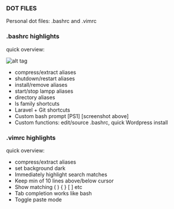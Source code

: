 ### DOT FILES

Personal dot files:  .bashrc and .vimrc
### .bashrc highlights
quick overview:

![alt tag](http://juancadima.com/wp-content/uploads/terminal.jpg)

* compress/extract  aliases
* shutdown/restart aliases
* install/remove aliases
* start/stop lampp aliases
* directory aliases
* ls family shortcuts
* Laravel + Git shortcuts
* Custom bash prompt [PS1]   [screenshot above]
* Custom functions: edit/source .bashrc, quick Wordpress install

### .vimrc highlights
quick overview:
* compress/extract  aliases
* set background dark
* Immediately highlight search matches
* Keep min of 10 lines above/below cursor
* Show matching ( ) { } [ ] etc
* Tab completion works like bash
* Toggle paste mode

